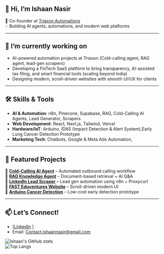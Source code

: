 ## 👋 Hi, I’m Ishaan Nasir

🚀 Co-founder at [Triaxon Automations](https://www.triaxon.in)  
💡 Building AI agents, automations, and modern web platforms  

---

## 🔭 I’m currently working on
 - AI-powered automation projects at Triaxon (Cold-calling agent, RAG agent, lead-gen scrapers)
 - Developing a FinTech SaaS platform to bring transparency, AI-assisted tax filing, and smart financial tools (scaling beyond India)
 - Designing modern, scroll-driven websites with smooth UI/UX for clients

---

## 🛠 Skills & Tools  
- **AI & Automation**: n8n, Pinecone, Supabase, RAG, Cold-Calling AI Agents, Lead Generator, Scrapers
- **Web Development**: React, Next.js, Tailwind, Vercel  
- **Hardware/IoT**: Arduino, IDAS (Impact Detection & Alert System),Early Lung Cancer Detection Prototype  
- **Marketing Tech**: Chatbots, Google & Meta Ads Automation, 

---

## 📌 Featured Projects  
🔹 **[Cold-Calling AI Agent](#)** – Automated outbound calling workflow  
🔹 **[RAG Knowledge Agent](#)** – Document-based retrieval + AI Q&A  
🔹 **[LinkedIn Lead Scraper](#)** – Lead gen automation using n8n + Proxycurl  
🔹 **[FAST Eduventures Website](#)** – Scroll-driven modern UI  
🔹 **[Arduino Cancer Detection](#)** – Low-cost early detection prototype  

---

## 📫 Let’s Connect!  
- [[LinkedIn](https://www.linkedin.com/in/ishaan-nasir-12bb72379/)  ]
- Email: Contact.ishaannasir@gmail.com

![Ishaan's GitHub stats](https://github-readme-stats.vercel.app/api?username=YourUsername&show_icons=true&theme=radical)  
![Top Langs](https://github-readme-stats.vercel.app/api/top-langs/?username=YourUsername&layout=compact&theme=radical)

